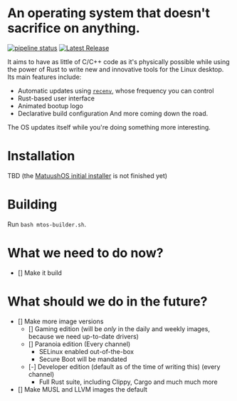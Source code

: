 # An operating system that doesn't sacrifice on anything.
[![pipeline status](https://gitlab.com/matuushos/mkiso/badges/v2a/pipeline.svg)](https://gitlab.com/matuushos/mkiso/-/commits/v2a) [![Latest Release](https://gitlab.com/matuushos/mkiso/-/badges/release.svg)](https://gitlab.com/matuushos/mkiso/-/releases)

It aims to have as little of C/C++ code as it's physically possible while using the power of Rust to write new and innovative tools for the Linux desktop. Its main features include: 
- Automatic updates using [`recenv`](https://gitlab.com/MatuushOS/recenv), whose frequency you can control
- Rust-based user interface
- Animated bootup logo
- Declarative build configuration
And more coming down the road. 

The OS updates itself while you're doing something more interesting.

# Installation
TBD (the [MatuushOS initial installer](https://gitlab.com/MatuushOS/) is not finished yet)

# Building
Run `bash mtos-builder.sh`.

# What we need to do now?
- [] Make it build

# What should we do in the future?
- [] Make more image versions
  - [] Gaming edition (will be *only* in the daily and weekly images, because we need up-to-date drivers)
  - [] Paranoia edition (Every channel)
    - SELinux enabled out-of-the-box
    - Secure Boot will be mandated 
  - [-] Developer edition (default as of the time of writing this) (every channel)
    - Full Rust suite, including Clippy, Cargo and much much more
- [] Make MUSL and LLVM images the default
